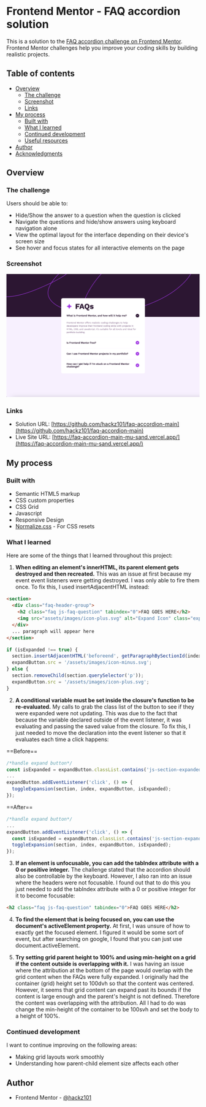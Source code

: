 # Frontend Mentor - FAQ accordion solution

This is a solution to the [FAQ accordion challenge on Frontend Mentor](https://www.frontendmentor.io/challenges/faq-accordion-wyfFdeBwBz). Frontend Mentor challenges help you improve your coding skills by building realistic projects. 

## Table of contents

- [Overview](#overview)
  - [The challenge](#the-challenge)
  - [Screenshot](#screenshot)
  - [Links](#links)
- [My process](#my-process)
  - [Built with](#built-with)
  - [What I learned](#what-i-learned)
  - [Continued development](#continued-development)
  - [Useful resources](#useful-resources)
- [Author](#author)
- [Acknowledgments](#acknowledgments)

## Overview

### The challenge

Users should be able to:

- Hide/Show the answer to a question when the question is clicked
- Navigate the questions and hide/show answers using keyboard navigation alone
- View the optimal layout for the interface depending on their device's screen size
- See hover and focus states for all interactive elements on the page

### Screenshot

![](./screenshot.png)

### Links

- Solution URL: [https://github.com/hackz101/faq-accordion-main](https://github.com/hackz101/faq-accordion-main)
- Live Site URL: [https://faq-accordion-main-mu-sand.vercel.app/](https://faq-accordion-main-mu-sand.vercel.app/)

## My process

### Built with

- Semantic HTML5 markup
- CSS custom properties
- CSS Grid
- Javascript
- Responsive Design
- [Normalize.css](https://necolas.github.io/normalize.css/) - For CSS resets

### What I learned

Here are some of the things that I learned throughout this project:

1. **When editing an element's innerHTML, its parent element gets destroyed and then recreated.**
This was an issue at first because my event event listeners were getting destroyed. I was only 
able to fire them once. To fix this, I used insertAdjacentHTML instead:

```html
<section>
  <div class="faq-header-group">
    <h2 class="faq js-faq-question" tabindex="0">FAQ GOES HERE</h2>
    <img src="assets/images/icon-plus.svg" alt="Expand Icon" class="expand-button js-expand-button">
  </div>
  ... paragraph will appear here
</section>
```
```js
if (isExpanded !== true) {
  section.insertAdjacentHTML('beforeend', getParagraphBySectionId(index));
  expandButton.src = '/assets/images/icon-minus.svg';
} else {
  section.removeChild(section.querySelector('p'));
  expandButton.src = '/assets/images/icon-plus.svg';
}
```

2. **A conditional variable must be set inside the closure's function to be re-evaluated.**
My calls to grab the class list of the button to see if they were expanded were not updating.
This was due to the fact that because the variable declared outside of the event listener, it
was evaluating and passing the saved value from the closure. To fix this, I just needed to move
the declaration into the event listener so that it evaluates each time a click happens:

==Before==
```js
/*handle expand button*/
const isExpanded = expandButton.classList.contains('js-section-expanded');
...
expandButton.addEventListener('click', () => {
  toggleExpansion(section, index, expandButton, isExpanded);
});
```

==After==
```js
/*handle expand button*/
...
expandButton.addEventListener('click', () => {
  const isExpanded = expandButton.classList.contains('js-section-expanded');
  toggleExpansion(section, index, expandButton, isExpanded);
});
```

3. **If an element is unfocusable, you can add the tabIndex attribute with a 0 or positive integer.**
The challenge stated that the accordion should also be controllable by the keyboard. However, I 
also ran into an issue where the headers were not focusable. I found out that to do this you 
just needed to add the tabIndex attribute with a 0 or positive integer for it to become focusable:

```html
<h2 class="faq js-faq-question" tabindex="0">FAQ GOES HERE</h2>
```

4. **To find the element that is being focused on, you can use the document's activeElement property.**
At first, I was unsure of how to exactly get the focused element. I figured it would be some sort
of event, but after searching on google, I found that you can just use document.activeElement.

5. **Try setting grid parent height to 100% and using min-height on a grid if the content outside is overlapping with it.**
I was having an issue where the attribution at the bottom of the page would overlap with the grid
content when the FAQs were fully expanded. I originally had the container (grid) height set to
100dvh so that the content was centered. However, it seems that grid content can expand past its
bounds if the content is large enough and the parent's height is not defined. Therefore the 
content was overlapping with the attribution. All I had to do was change the min-height of the 
container to be 100svh and set the body to a height of 100%.

### Continued development

I want to continue improving on the following areas:
  - Making grid layouts work smoothly
  - Understanding how parent-child element size affects each other

## Author

- Frontend Mentor - [@hackz101](https://www.frontendmentor.io/profile/hackz101)